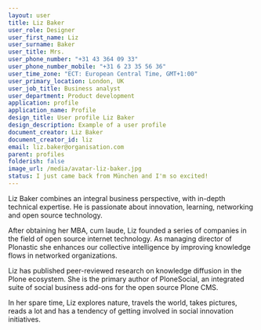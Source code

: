 ```yaml
---
layout: user
title: Liz Baker
user_role: Designer
user_first_name: Liz
user_surname: Baker
user_title: Mrs.
user_phone_number: "+31 43 364 09 33"
user_phone_number_mobile: "+31 6 23 35 56 36"
user_time_zone: "ECT: European Central Time, GMT+1:00"
user_primary_location: London, UK
user_job_title: Business analyst
user_department: Product development
application: profile
application_name: Profile
design_title: User profile Liz Baker
design_description: Example of a user profile
document_creator: Liz Baker
document_creator_id: liz
email: liz.baker@organisation.com
parent: profiles
folderish: false
image_url: /media/avatar-liz-baker.jpg
status: I just came back from München and I'm so excited!
---
```


Liz Baker combines an integral business perspective, with in-depth technical expertise. He is passionate about innovation, learning, networking and open source technology. 

After obtaining her MBA, cum laude, Liz founded a series of companies in the field of open source internet technology. As managing director of Plonastic she enhances our collective intelligence by improving knowledge flows in networked organizations.

Liz has published peer-reviewed research on knowledge diffusion in the Plone ecosystem. She is the primary author of PloneSocial, an integrated suite of social business add-ons for the open source Plone CMS.

In her spare time, Liz explores nature, travels the world, takes pictures, reads a lot and has a tendency of getting involved in social innovation initiatives.
